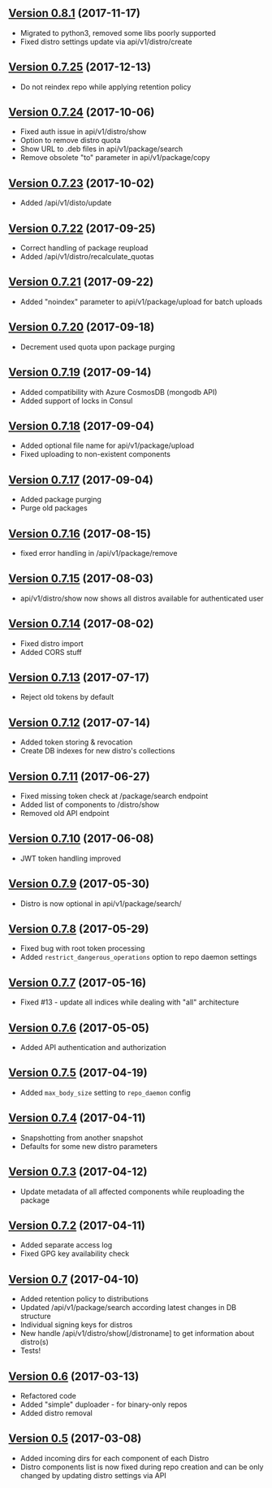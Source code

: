 ## [Version 0.8.1](https://github.com/beebeeep/cacus/tree/v0.8.1) (2017-11-17)
  * Migrated to python3, removed some libs poorly supported
  * Fixed distro settings update via api/v1/distro/create

## [Version 0.7.25](https://github.com/beebeeep/cacus/tree/v0.7.25) (2017-12-13)
  * Do not reindex repo while applying retention policy

## [Version 0.7.24](https://github.com/beebeeep/cacus/tree/v0.7.24) (2017-10-06)
  * Fixed auth issue in api/v1/distro/show
  * Option to remove distro quota
  * Show URL to .deb files in api/v1/package/search 
  * Remove obsolete "to" parameter in api/v1/package/copy

## [Version 0.7.23](https://github.com/beebeeep/cacus/tree/v0.7.23) (2017-10-02)
  * Added /api/v1/disto/update

## [Version 0.7.22](https://github.com/beebeeep/cacus/tree/v0.7.22) (2017-09-25)
  * Correct handling of package reupload
  * Added /api/v1/distro/recalculate_quotas

## [Version 0.7.21](https://github.com/beebeeep/cacus/tree/v0.7.21) (2017-09-22)
  * Added "noindex" parameter to api/v1/package/upload for batch uploads

## [Version 0.7.20](https://github.com/beebeeep/cacus/tree/v0.7.20) (2017-09-18)
  * Decrement used quota upon package purging

## [Version 0.7.19](https://github.com/beebeeep/cacus/tree/v0.7.19) (2017-09-14)
  * Added compatibility with Azure CosmosDB (mongodb API)
  * Added support of locks in Consul

## [Version 0.7.18](https://github.com/beebeeep/cacus/tree/v0.7.18) (2017-09-04)
  * Added optional file name for api/v1/package/upload
  * Fixed uploading to non-existent components

## [Version 0.7.17](https://github.com/beebeeep/cacus/tree/v0.7.17) (2017-09-04)
  * Added package purging
  * Purge old packages

## [Version 0.7.16](https://github.com/beebeeep/cacus/tree/v0.7.16) (2017-08-15)
  * fixed error handling in /api/v1/package/remove

## [Version 0.7.15](https://github.com/beebeeep/cacus/tree/v0.7.15) (2017-08-03)
  * api/v1/distro/show now shows all distros available for authenticated user

## [Version 0.7.14](https://github.com/beebeeep/cacus/tree/v0.7.14) (2017-08-02)
  * Fixed distro import
  * Added CORS stuff

## [Version 0.7.13](https://github.com/beebeeep/cacus/tree/v0.7.13) (2017-07-17)
  * Reject old tokens by default

## [Version 0.7.12](https://github.com/beebeeep/cacus/tree/v0.7.12) (2017-07-14)
  * Added token storing & revocation
  * Create DB indexes for new distro's collections

## [Version 0.7.11](https://github.com/beebeeep/cacus/tree/v0.7.11) (2017-06-27)
  * Fixed missing token check at /package/search endpoint
  * Added list of components to /distro/show
  * Removed old API endpoint

## [Version 0.7.10](https://github.com/beebeeep/cacus/tree/v0.7.10) (2017-06-08)
  * JWT token handling improved

## [Version 0.7.9](https://github.com/beebeeep/cacus/tree/v0.7.9) (2017-05-30)
  * Distro is now optional in api/v1/package/search/

## [Version 0.7.8](https://github.com/beebeeep/cacus/tree/v0.7.8) (2017-05-29)
  * Fixed bug with root token processing
  * Added `restrict_dangerous_operations` option to repo daemon settings

## [Version 0.7.7](https://github.com/beebeeep/cacus/tree/v0.7.7) (2017-05-16)
  * Fixed #13 - update all indices while dealing with "all" architecture

## [Version 0.7.6](https://github.com/beebeeep/cacus/tree/v0.7.6) (2017-05-05)
  * Added API authentication and authorization

## [Version 0.7.5](https://github.com/beebeeep/cacus/tree/v0.7.5) (2017-04-19)
  * Added `max_body_size` setting to `repo_daemon` config

## [Version 0.7.4](https://github.com/beebeeep/cacus/tree/v0.7.4) (2017-04-11)
  * Snapshotting from another snapshot
  * Defaults for some new distro parameters

## [Version 0.7.3](https://github.com/beebeeep/cacus/tree/v0.7.3) (2017-04-12)
  * Update metadata of all affected components while reuploading the package

## [Version 0.7.2](https://github.com/beebeeep/cacus/tree/v0.7.2) (2017-04-11)
  * Added separate access log
  * Fixed GPG key availability check

## [Version 0.7](https://github.com/beebeeep/cacus/tree/v0.7) (2017-04-10)
  * Added retention policy to distributions
  * Updated /api/v1/package/search according latest changes in DB structure
  * Individual signing keys for distros
  * New handle /api/v1/distro/show[/distroname] to get information about
    distro(s)
  * Tests!

## [Version 0.6](https://github.com/beebeeep/cacus/tree/v0.6) (2017-03-13)
  * Refactored code
  * Added "simple" duploader - for binary-only repos
  * Added distro removal

## [Version 0.5](https://github.com/beebeeep/cacus/tree/v0.5) (2017-03-08)
  * Added incoming dirs for each component of each Distro
  * Distro components list is now fixed during repo creation and can be only
    changed by updating distro settings via API
